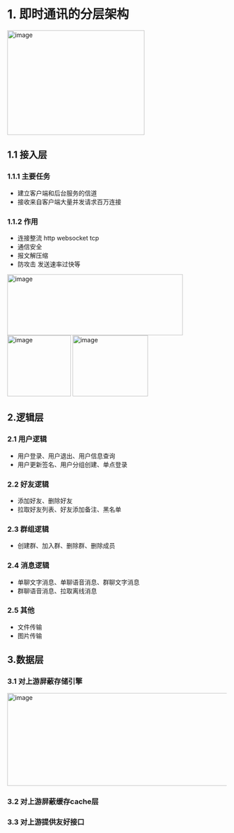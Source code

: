# 1. 即时通讯的分层架构
<img width="315" height="240" alt="image" src="https://github.com/user-attachments/assets/a4a7d836-1a88-4a94-97ac-cec3e1854939" />

## 1.1 接入层
### 1.1.1 主要任务
- 建立客户端和后台服务的信道
- 接收来自客户端大量并发请求百万连接

### 1.1.2 作用
- 连接整流 http websocket tcp
- 通信安全
- 报文解压缩
- 防攻击 发送速率过快等

<img width="403" height="140" alt="image" src="https://github.com/user-attachments/assets/91aea957-803c-4a77-92a4-dc3ddcec0e15" />

<img width="146" height="140" alt="image" src="https://github.com/user-attachments/assets/21d06d31-fad9-4619-acae-191f2bfedc2d" />

<img width="173" height="140" alt="image" src="https://github.com/user-attachments/assets/ec9748b1-1e67-413d-88d6-4f0129ba50ce" />

## 2.逻辑层
### 2.1 用户逻辑
- 用户登录、用户退出、用户信息查询
- 用户更新签名、用户分组创建、单点登录

### 2.2 好友逻辑
- 添加好友、删除好友
- 拉取好友列表、好友添加备注、黑名单

### 2.3 群组逻辑
- 创建群、加入群、删除群、删除成员

### 2.4 消息逻辑
- 单聊文字消息、单聊语音消息、群聊文字消息
- 群聊语音消息、拉取离线消息

### 2.5 其他
- 文件传输
- 图片传输

## 3.数据层
### 3.1 对上游屏蔽存储引擎

<img width="1027" height="213" alt="image" src="https://github.com/user-attachments/assets/95ffd2c9-51e9-4690-b2c8-3caef6b10b64" />

### 3.2 对上游屏蔽缓存cache层

### 3.3 对上游提供友好接口


